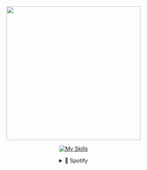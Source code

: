 <div align="center">
  
<!--Img-->

  <img height="350" src="https://64.media.tumblr.com/6331179c7f8391c7873634ee1f5df9a1/4314eee20a02a6c0-bf/s540x810/83b41572a6c9a36418bc60143af37dbd2dba4917.gif"  />
  
<!--Icons-->
  
[![My Skills](https://skillicons.dev/icons?i=html,css,bootstrap,tailwind,js,python)](https://skillicons.dev)


<details>
  <summary>🎵 Spotify</summary>
  
![Alt text](https://spotify-recently-played-readme.vercel.app/api?user=31t5ldnl22dk6cziqtedriwbgera)
</details>
</div>


